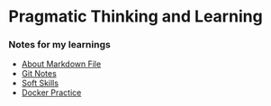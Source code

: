 # Pragmatic Thinking and Learning
### Notes for my learnings
* [About Markdown File](https://github.com/Steve-Zhao/pragmatic_thinking_and_learning/wiki/About-markdown)
* [Git Notes](https://github.com/Steve-Zhao/pragmatic_thinking_and_learning/wiki/Git-Notes)
* [Soft Skills](https://github.com/Steve-Zhao/pragmatic_thinking_and_learning/wiki/Soft-Skills)
* [Docker Practice](https://github.com/Steve-Zhao/pragmatic_thinking_and_learning/wiki/Docker-Practice)
